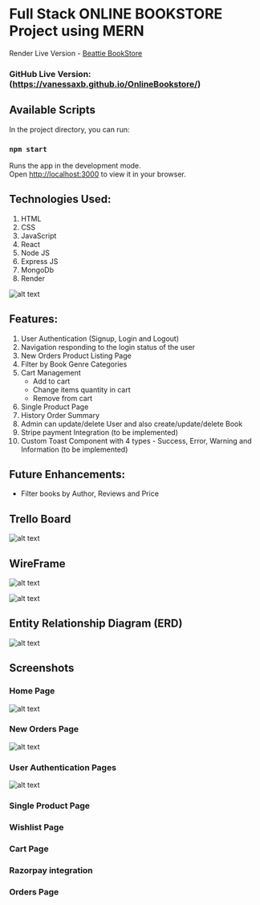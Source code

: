 # Full Stack ONLINE BOOKSTORE Project using MERN

Render Live Version - [Beattie BookStore](https://online-bookstore-qja6.onrender.com)

### GitHub Live Version: (https://vanessaxb.github.io/OnlineBookstore/)

## Available Scripts

In the project directory, you can run:

### `npm start`

Runs the app in the development mode.\
Open [http://localhost:3000](http://localhost:3000) to view it in your browser.


## Technologies Used:
1. HTML               
2. CSS
3. JavaScript
4. React
5. Node JS
6. Express JS
7. MongoDb
8. Render

![alt text](./src/images/Architecture.png "Architecture")


## Features:
1. User Authentication (Signup, Login and Logout)
2. Navigation responding to the login status of the user
3. New Orders Product Listing Page
4. Filter by Book Genre Categories   
5. Cart Management 
   - Add to cart 
   - Change items quantity in cart 
   - Remove from cart   
7. Single Product Page
8. History Order Summary 
9. Admin can update/delete User and also create/update/delete Book
10. Stripe payment Integration (to be implemented)
11. Custom Toast Component with 4 types - Success, Error, Warning and Information (to be implemented)

## Future Enhancements: 
- Filter books by Author, Reviews and Price


## Trello Board
![alt text](./src/images/TrelloBoard.png "Trello Board")


## WireFrame
![alt text](./src/images/WireFrame1.png "WireFrame")

![alt text](./src/images/WireFrame2.png "WireFrame")


## Entity Relationship Diagram (ERD)
![alt text](./src/images/EDR.png "EDR")


## Screenshots

### Home Page
![alt text](./src/images/AuthPage.png "SignUP/LogIn Page")

### New Orders Page
![alt text](./src/images/NewOrdersPage.png "New Orders Page")

### User Authentication Pages
![alt text](./src/images/UpdateUserForm.png "Update User Page")

### Single Product Page


### Wishlist Page


### Cart Page


### Razorpay integration


### Orders Page

